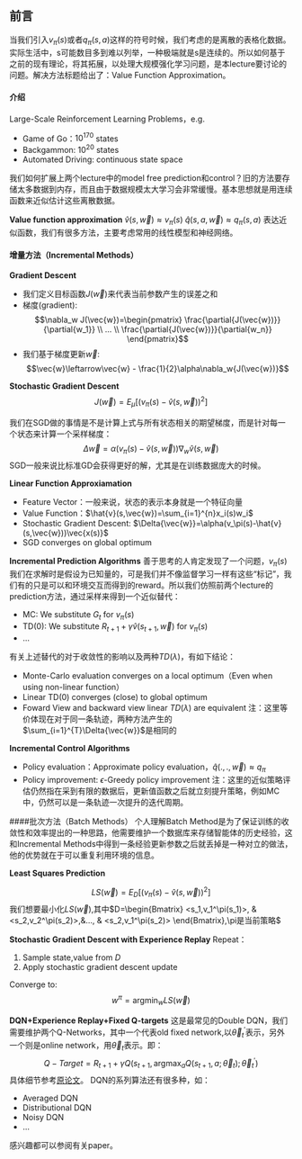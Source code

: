 ## 前言
当我们引入$v_\pi(s)$或者$q_\pi(s,a)$这样的符号时候，我们考虑的是离散的表格化数据。实际生活中，s可能数目多到难以列举，一种极端就是s是连续的。所以如何基于之前的现有理论，将其拓展，以处理大规模强化学习问题，是本lecture要讨论的问题。解决方法标题给出了：Value Function Approximation。

#### 介绍
Large-Scale Reinforcement Learning Problems，e.g.
- Game of Go：$10^{170}$ states
- Backgammon: $10^{20}$ states
- Automated Driving: continuous state space

我们如何扩展上两个lecture中的model free prediction和control？旧的方法要存储太多数据到内存，而且由于数据规模太大学习会非常缓慢。基本思想就是用连续函数来近似估计这些离散数据。

**Value function approximation**
$\hat{v}(s,\vec{w})\approx v_\pi(s)$
$\hat{q}(s,a,\vec{w})\approx q_\pi(s,a)$
表达近似函数，我们有很多方法，主要考虑常用的线性模型和神经网络。

#### 增量方法（Incremental Methods）
**Gradient Descent**
- 我们定义目标函数$J(\vec{w})$来代表当前参数产生的误差之和
- 梯度(gradient):
$$\nabla_w J(\vec{w})=\begin{pmatrix}
\frac{\partial{J(\vec{w})}}{\partial{w_1}} \\
... \\
\frac{\partial{J(\vec{w})}}{\partial{w_n}}
\end{pmatrix}$$
- 我们基于梯度更新$\vec{w}$:
$$\vec{w}\leftarrow\vec{w} - \frac{1}{2}\alpha\nabla_w{J(\vec{w})}$$

**Stochastic Gradient Descent**
$$J(\vec{w})=E_\mu[(v_\pi(s)-\hat{v}(s,\vec{w}))^2]$$

我们在SGD做的事情是不是计算上式与所有状态相关的期望梯度，而是针对每一个状态来计算一个采样梯度：
$$\Delta{\vec{w}}=\alpha(v_\pi(s)-\hat{v}(s,\vec{w}))\nabla_w{\hat{v}(s,\vec{w})}$$
SGD一般来说比标准GD会获得更好的解，尤其是在训练数据庞大的时候。

**Linear Function Approxiamation**
- Feature Vector：一般来说，状态的表示本身就是一个特征向量
- Value Function：$\hat{v}(s,\vec{w})=\sum_{i=1}^{n}x_i(s)w_i$
- Stochastic Gradient Descent: $\Delta{\vec{w}}=\alpha(v_\pi(s)-\hat{v}(s,\vec{w}))\vec{x(s)}$
- SGD converges on global optimum

**Incremental Prediction Algorithms**
善于思考的人肯定发现了一个问题，$v_\pi(s)$我们在求解时是假设为已知量的，可是我们并不像监督学习一样有这些“标记”，我们有的只是可以和环境交互而得到的reward。所以我们仿照前两个lecture的prediction方法，通过采样来得到一个近似替代：
- MC:     We substitute $G_t$ for $v_\pi(s)$
- TD(0): We substitute $R_{t+1}+\gamma\hat{v}(s_{t+1},\vec{w})$ for $v_\pi(s)$
- ...

有关上述替代的对于收敛性的影响以及两种$TD(\lambda)$，有如下结论：
- Monte-Carlo evaluation converges on a local optimum（Even when using non-linear function）
- Linear TD(0) converges (close) to global optimum
- Foward View and backward view linear $TD(\lambda)$ are equivalent
注：这里等价体现在对于同一条轨迹，两种方法产生的$\sum_{i=1}^{T}\Delta{\vec{w}}$是相同的

**Incremental Control Algorithms**
- Policy evaluation：Approximate policy evaluation，$\hat{q}(.,.,\vec{w})\approx{q_\pi}$
- Policy improvement: $\epsilon$-Greedy policy improvement
注：这里的近似策略评估仍然指在采到有限的数据后，更新值函数之后就立刻提升策略，例如MC中，仍然可以是一条轨迹一次提升的迭代周期。

####批次方法（Batch Methods）
个人理解Batch Method是为了保证训练的收敛性和效率提出的一种思路，他需要维护一个数据库来存储智能体的历史经验，这和Incremental Methods中得到一条经验更新参数之后就丢掉是一种对立的做法，他的优势就在于可以重复利用环境的信息。

**Least Squares Prediction**

$$LS(\vec{w})=E_D[(v_\pi(s)-\hat{v}(s,\vec{w}))^2]$$
我们想要最小化$LS(\vec{w})$,其中$D=\begin{Bmatrix}
<s_1,v_1^\pi(s_1)>, & <s_2,v_2^\pi(s_2)>,&..., & <s_2,v_1^\pi(s_2)>
\end{Bmatrix},\pi是当前策略$

**Stochastic Gradient Descent with Experience Replay**
Repeat：
1. Sample state,value from  $D$
2. Apply stochastic gradient descent update

Converge to:
$$w^\pi=\mathop{\arg\min}_{w}LS(\vec{w})$$

 **DQN+Experience Replay+Fixed Q-targets**
 这是最常见的Double DQN，我们需要维护两个Q-Networks，其中一个代表old fixed network,以$\vec\theta_t^{\prime}$表示，另外一个则是online network，用$\vec\theta_{t}$表示。即：
$$Q-Target = R_{t+1}+\gamma{Q(s_{t+1},\mathop{\arg\max}_aQ(s_{t+1},a;\vec\theta_{t});\vec\theta_t^{\prime})}$$
具体细节参考[原论文](https://arxiv.org/pdf/1509.06461.pdf)。
DQN的系列算法还有很多种，如：
- Averaged DQN
-  Distributional DQN
-  Noisy DQN
-  ...

感兴趣都可以参阅有关paper。



